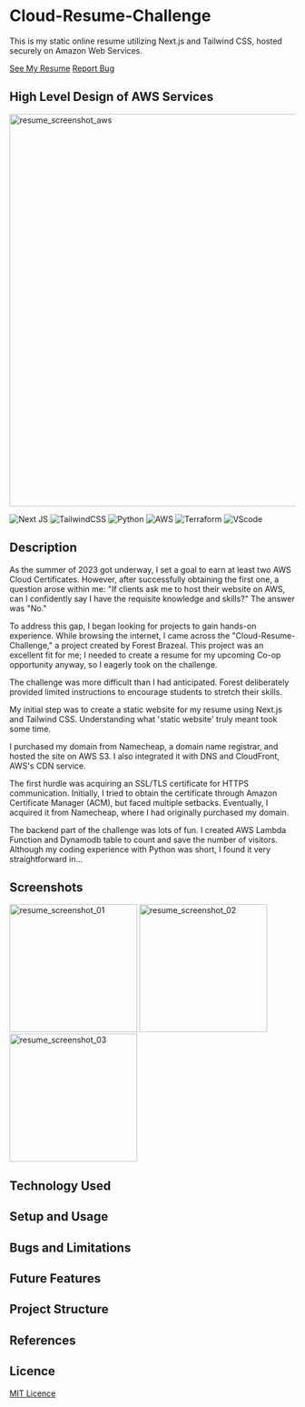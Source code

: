 # Cloud-Resume-Challenge

This is my static online resume utilizing Next.js and Tailwind CSS, hosted securely on Amazon Web Services.

<a href="https://juanchung.net">See My Resume</a>
<a href="/">Report Bug</a>

## High Level Design of AWS Services

<img width="690" alt="resume_screenshot_aws" src="https://github.com/jchung7v/mywebsite2/assets/111412548/6a500ed3-84cf-4ca5-a837-9f97a3ef7ef4">

![Next JS](https://img.shields.io/badge/Next^13.3.2-black?style=for-the-badge&logo=next.js&logoColor=white)
![TailwindCSS](https://img.shields.io/badge/tailwindcss^3.3.2-%2338B2AC.svg?style=for-the-badge&logo=tailwind-css&logoColor=white)
![Python](https://img.shields.io/badge/Python-blue?style=for-the-badge&logo=AWS&logoColor=white)
![AWS](https://img.shields.io/badge/AWS-FF9900?style=for-the-badge&logo=AWS&logoColor=white)
![Terraform](https://img.shields.io/badge/Terraform-7B42BC?style=for-the-badge&logo=terraform&logoColor=white)
![VScode](https://img.shields.io/badge/VSCode-0078D4?style=for-the-badge&logo=visual%20studio%20code&logoColor=white)

## Description

As the summer of 2023 got underway, I set a goal to earn at least two AWS Cloud Certificates. However, after successfully obtaining the first one, a question arose within me: "If clients ask me to host their website on AWS, can I confidently say I have the requisite knowledge and skills?" The answer was "No."

To address this gap, I began looking for projects to gain hands-on experience. While browsing the internet, I came across the "Cloud-Resume-Challenge," a project created by Forest Brazeal. This project was an excellent fit for me; I needed to create a resume for my upcoming Co-op opportunity anyway, so I eagerly took on the challenge.

The challenge was more difficult than I had anticipated. Forest deliberately provided limited instructions to encourage students to stretch their skills.

My initial step was to create a static website for my resume using Next.js and Tailwind CSS. Understanding what 'static website' truly meant took some time.

I purchased my domain from Namecheap, a domain name registrar, and hosted the site on AWS S3. I also integrated it with DNS and CloudFront, AWS's CDN service.

The first hurdle was acquiring an SSL/TLS certificate for HTTPS communication. Initially, I tried to obtain the certificate through Amazon Certificate Manager (ACM), but faced multiple setbacks. Eventually, I acquired it from Namecheap, where I had originally purchased my domain.

The backend part of the challenge was lots of fun. I created AWS Lambda Function and Dynamodb table to count and save the number of visitors. Although my coding experience with Python was short, I found it very straightforward in...



## Screenshots

<img width="225" alt="resume_screenshot_01" src="https://github.com/jchung7v/mywebsite2/assets/111412548/81cc59c4-639f-4678-8e52-eaf3956bd49a">
<img width="225" alt="resume_screenshot_02" src="https://github.com/jchung7v/mywebsite2/assets/111412548/39bec2e9-cee9-4eb0-9bde-6b28634e6257">
<img width="225" alt="resume_screenshot_03" src="https://github.com/jchung7v/mywebsite2/assets/111412548/76023c24-0b66-4b6c-b595-7ecbc00838c3">

## Technology Used

## Setup and Usage

## Bugs and Limitations

## Future Features

## Project Structure

## References

## Licence
[MIT Licence](https://www.mit.edu/~amini/LICENSE.md)
